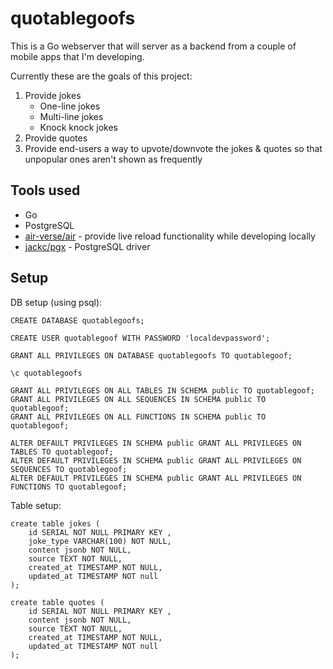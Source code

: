 # quotablegoofs

This is a Go webserver that will server as a backend from a couple of mobile apps that I'm developing.

Currently these are the goals of this project:
1. Provide jokes
    - One-line jokes
    - Multi-line jokes
    - Knock knock jokes
2. Provide quotes
3. Provide end-users a way to upvote/downvote the jokes & quotes so that unpopular ones aren't shown as frequently

## Tools used
- Go
- PostgreSQL
- [air-verse/air](https://github.com/air-verse/air) - provide live reload functionality while developing locally
- [jackc/pgx](https://github.com/jackc/pgx) - PostgreSQL driver

## Setup

DB setup (using psql):

```postgresql
CREATE DATABASE quotablegoofs;

CREATE USER quotablegoof WITH PASSWORD 'localdevpassword';

GRANT ALL PRIVILEGES ON DATABASE quotablegoofs TO quotablegoof;

\c quotablegoofs

GRANT ALL PRIVILEGES ON ALL TABLES IN SCHEMA public TO quotablegoof;
GRANT ALL PRIVILEGES ON ALL SEQUENCES IN SCHEMA public TO quotablegoof;
GRANT ALL PRIVILEGES ON ALL FUNCTIONS IN SCHEMA public TO quotablegoof;

ALTER DEFAULT PRIVILEGES IN SCHEMA public GRANT ALL PRIVILEGES ON TABLES TO quotablegoof;
ALTER DEFAULT PRIVILEGES IN SCHEMA public GRANT ALL PRIVILEGES ON SEQUENCES TO quotablegoof;
ALTER DEFAULT PRIVILEGES IN SCHEMA public GRANT ALL PRIVILEGES ON FUNCTIONS TO quotablegoof;
```

Table setup:
```postgresql
create table jokes (
	id SERIAL NOT NULL PRIMARY KEY ,
	joke_type VARCHAR(100) NOT NULL,
	content jsonb NOT NULL,
	source TEXT NOT NULL,
	created_at TIMESTAMP NOT NULL,
	updated_at TIMESTAMP NOT null
);

create table quotes (
	id SERIAL NOT NULL PRIMARY KEY ,
	content jsonb NOT NULL,
	source TEXT NOT NULL,
	created_at TIMESTAMP NOT NULL,
	updated_at TIMESTAMP NOT null
);
```